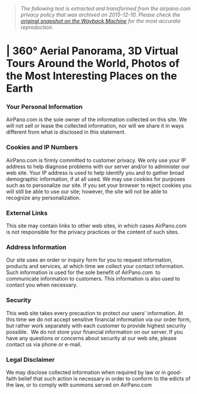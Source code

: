 > *The following text is extracted and transformed from the airpano.com privacy policy that was archived on 2015-12-10. Please check the [original snapshot on the Wayback Machine](https://web.archive.org/web/20151210214747id_/http%3A//www.airpano.com/privacy_policy.php) for the most accurate reproduction.*

# | 360° Aerial Panorama, 3D Virtual Tours Around the World, Photos of the Most Interesting Places on the Earth

### Your Personal Information

AirPano.com is the sole owner of the information collected on this site. We will not sell or lease the collected information, nor will we share it in ways different from what is disclosed in this statement.

### Cookies and IP Numbers

AirPano.com is firmly committed to customer privacy. We only use your IP address to help diagnose problems with our server and/or to administer our web site. Your IP address is used to help identify you and to gather broad demographic information, if at all used. We may use cookies for purposes such as to personalize our site. If you set your browser to reject cookies you will still be able to use our site; however, the site will not be able to recognize any personalization.

### External Links

This site may contain links to other web sites, in which cases AirPano.com is not responsible for the privacy practices or the content of such sites.

### Address Information

Our site uses an order or inquiry form for you to request information, products and services, at which time we collect your contact information. Such information is used for the sole benefit of AirPano.com  to communicate information to customers. This information is also used to contact you when necessary.

### Security

This web site takes every precaution to protect our users’ information. At this time we do not accept sensitive financial information via our order form, but rather work separately with each customer to provide highest security possible.  We do not store your financial information on our server. If you have any questions or concerns about security at our web site, please contact us via phone or e-mail.

### Legal Disclaimer

We may disclose collected information when required by law or in good-faith belief that such action is necessary in order to conform to the edicts of the law, or to comply with summons served on AirPano.com
